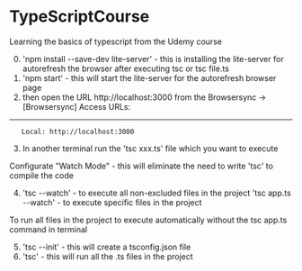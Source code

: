 # TypeScriptCourse
Learning the basics of typescript from the Udemy course

0. 'npm install --save-dev lite-server' - this is installing the lite-server for autorefresh the browser after executing tsc or tsc file.ts
1. 'npm start' - this will start the lite-server for the autorefresh browser page
2. then open the URL http://localhost:3000 from the Browsersync ->
[Browsersync] Access URLs:
 --------------------------------------
       Local: http://localhost:3000
3. In another terminal run the 'tsc xxx.ts' file which you want to execute

Configurate "Watch Mode" - this will eliminate the need to write 'tsc' to compile the code

4. 'tsc --watch' - to execute all non-excluded files in the project
   'tsc app.ts --watch' - to execute specific files in the project

To run all files in the project to execute automatically without the tsc app.ts command in terminal

5. 'tsc --init' - this will create a tsconfig.json file
6. 'tsc' - this will run all the .ts files in the project